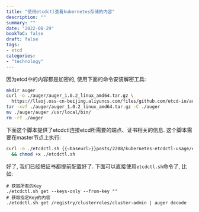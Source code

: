 ```yaml
---
title: "使用etcdctl查看kubernetes存储的内容"
description: ""
summary: ""
date: "2022-08-29"
bookToC: false
draft: false
tags:
- etcd
categories:
- "technology"
---
```


因为etcd中的内容都是加密的, 使用下面的命令安装解密工具:

```sh
mkdir auger
curl -o ./auger/auger_1.0.2_linux_amd64.tar.gz \
  https://llaoj.oss-cn-beijing.aliyuncs.com/files/github.com/etcd-io/auger/releases/download/v1.0.2/auger_1.0.2_linux_amd64.tar.gz
tar -xvf ./auger/auger_1.0.2_linux_amd64.tar.gz -C ./auger
mv ./auger/auger /usr/local/bin/
rm -rf ./auger
```

下面这个脚本提供了etcdctl连接etcd所需要的端点、证书相关的信息. 这个脚本需要在master节点上执行:

```sh
curl -o ./etcdctl.sh {{<baseurl>}}posts/2208/kubernetes-etcdctl-usage/etcdctl.sh \
  && chmod +x ./etcdctl.sh
```

好了, 我们已经把证书都提前配置好了. 下面可以直接使用`etcdctl.sh`命令了, 比如:

```shell
# 获取所有的Key
./etcdctl.sh get --keys-only --from-key ""
# 获取指定Key的内容
./etcdctl.sh get /registry/clusterroles/cluster-admin | auger decode
```